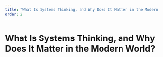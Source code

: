 ```yaml
---
title: "What Is Systems Thinking, and Why Does It Matter in the Modern World?"
order: 2
---
```


# What Is Systems Thinking, and Why Does It Matter in the Modern World?

